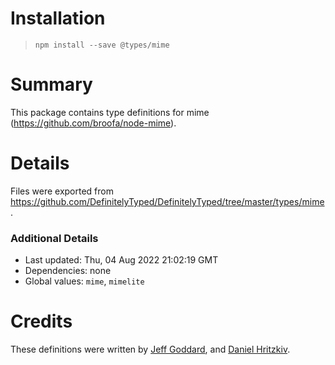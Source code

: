 # Installation

> `npm install --save @types/mime`

# Summary

This package contains type definitions for mime (https://github.com/broofa/node-mime).

# Details

Files were exported from https://github.com/DefinitelyTyped/DefinitelyTyped/tree/master/types/mime.

### Additional Details

* Last updated: Thu, 04 Aug 2022 21:02:19 GMT
* Dependencies: none
* Global values: `mime`, `mimelite`

# Credits

These definitions were written by [Jeff Goddard](https://github.com/jedigo),
and [Daniel Hritzkiv](https://github.com/dhritzkiv).
